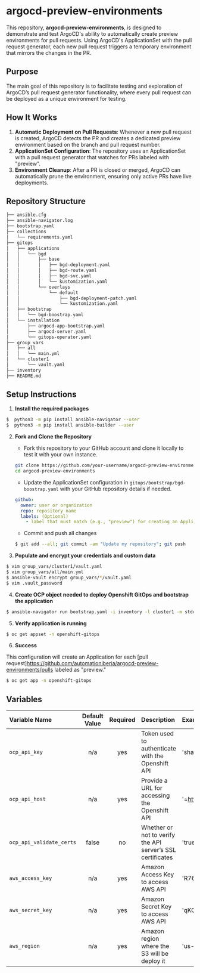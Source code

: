 # argocd-preview-environments

This repository, **argocd-preview-environments**, is designed to demonstrate and test ArgoCD's ability to automatically create preview environments for pull requests. Using ArgoCD's ApplicationSet with the pull request generator, each new pull request triggers a temporary environment that mirrors the changes in the PR.

## Purpose

The main goal of this repository is to facilitate testing and exploration of ArgoCD’s pull request generator functionality, where every pull request can be deployed as a unique environment for testing.

## How It Works

1. **Automatic Deployment on Pull Requests**: Whenever a new pull request is created, ArgoCD detects the PR and creates a dedicated preview environment based on the branch and pull request number.
2. **ApplicationSet Configuration**: The repository uses an ApplicationSet with a pull request generator that watches for PRs labeled with "preview".
3. **Environment Cleanup**: After a PR is closed or merged, ArgoCD can automatically prune the environment, ensuring only active PRs have live deployments.

## Repository Structure

```bash
├── ansible.cfg
├── ansible-navigator.log
├── bootstrap.yaml
├── collections
│   └── requirements.yaml
├── gitops
│   ├── applications
│   │   └── bgd
│   │       ├── base
│   │       │   ├── bgd-deployment.yaml
│   │       │   ├── bgd-route.yaml
│   │       │   ├── bgd-svc.yaml
│   │       │   └── kustomization.yaml
│   │       └── overlays
│   │           └── default
│   │               ├── bgd-deployment-patch.yaml
│   │               └── kustomization.yaml
│   ├── bootstrap
│   │   └── bgd-boostrap.yaml
│   └── installation
│       ├── argocd-app-bootstrap.yaml
│       ├── argocd-server.yaml
│       └── gitops-operator.yaml
├── group_vars
│   ├── all
│   │   └── main.yml
│   └── cluster1
│       └── vault.yaml
├── inventory
├── README.md
```

## Setup Instructions

1. **Install the required packages**

```bash
$  python3 -m pip install ansible-navigator --user
$  python3 -m pip install ansible-builder --user
```

2. **Fork and Clone the Repository**

   - Fork this repository to your GitHub account and clone it locally to test it with your own instance.

   ```bash
   git clone https://github.com/your-username/argocd-preview-environments.git
   cd argocd-preview-environments
   ```

   - Update the ApplicationSet configuration in `gitops/bootstrap/bgd-boostrap.yaml` with your GitHub repository details if needed.

   ```yaml
   github:
     owner: user or organization
     repo: repository name
     labels: (Optional)
       - label that must match (e.g., "preview") for creating an Application for each pull request.
   ```
   - Commit and push all changes

   ```bash
   $ git add --all; git commit -am "Update my repository"; git push
   ```

3. **Populate and encrypt your credentials and custom data**

```bash
$ vim group_vars/cluster1/vault.yaml
$ vim group_vars/all/main.yml
$ ansible-vault encrypt group_vars/*/vault.yaml
$ vim .vault_password
```
4. **Create OCP object needed to deploy Openshift GitOps and bootstrap the application**

```bash
$ ansible-navigator run bootstrap.yaml -i inventory -l cluster1 -m stdout --eei quay.io/automationiberia/ee-ocp-aap-iac-casc --vault-password-file .vault_password
```

5. **Verify application is running**

```bash
$ oc get appset -n openshift-gitops
```

6. **Success**

This configuration will create an Application for each [pull request]https://github.com/automationiberia/argocd-preview-environments/pulls labeled as "preview."

```bash
$ oc get app -n openshift-gitops
```

## Variables

|Variable Name|Default Value|Required|Description|Example|
|:---|:---:|:---:|:---|:---|
|`ocp_api_key`|n/a|yes|Token used to authenticate with the Openshift API|'sha256~Po6ydC7CVs12drESQeNiUW9poUT84aFrj7zL3VQfvrS'|
|`ocp_api_host`|n/a|yes|Provide a URL for accessing the Openshift API|'=https://api.cluster-ocp.lab.example.com:6443'|
|`ocp_api_validate_certs`|false|no|Whether or not to verify the API server’s SSL certificates|'true'|
|`aws_access_key`|n/a|yes|Amazon Access Key to access AWS API|'R767AKIFYSF5INA6QKB6'|
|`aws_secret_key`|n/a|yes|Amazon Secret Key to access AWS API|'qKCYpd/jQX6gRhucQwIT1d2lzrapZ/O4lpEKGGqR'|
|`aws_region`|n/a|yes|Amazon region where the S3 will be deploy it|'us-central-3'|



